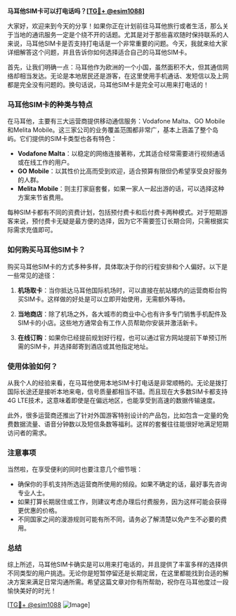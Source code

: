 **马耳他SIM卡可以打电话吗？[[TG💪+ @esim1088](https://t.me/s/esim1088)]**

大家好，欢迎来到今天的分享！如果你正在计划前往马耳他旅行或者生活，那么关于当地的通讯服务一定是个绕不开的话题。尤其是对于那些喜欢随时保持联系的人来说，马耳他SIM卡是否支持打电话是一个非常重要的问题。今天，我就来给大家详细解答这个问题，并且告诉你如何选择适合自己的马耳他SIM卡。

首先，让我们明确一点：马耳他作为欧洲的一个小国，虽然面积不大，但其通信网络却相当发达。无论是本地居民还是游客，在这里使用手机通话、发短信以及上网都是完全没有问题的。换句话说，马耳他SIM卡是完全可以用来打电话的！

### 马耳他SIM卡的种类与特点

在马耳他，主要有三大运营商提供移动通信服务：Vodafone Malta、GO Mobile和Melita Mobile。这三家公司的业务覆盖范围都非常广，基本上涵盖了整个岛屿。它们提供的SIM卡类型也各有特色：

- **Vodafone Malta**：以稳定的网络连接著称，尤其适合经常需要进行视频通话或在线工作的用户。
- **GO Mobile**：以其性价比高而受到欢迎，适合预算有限但仍希望享受良好服务的人群。
- **Melita Mobile**：则主打家庭套餐，如果一家人一起出游的话，可以选择这种方案来节省费用。

每种SIM卡都有不同的资费计划，包括预付费卡和后付费卡两种模式。对于短期游客来说，预付费卡无疑是最方便的选择，因为它不需要签订长期合同，只需根据实际需求充值即可。

### 如何购买马耳他SIM卡？

购买马耳他SIM卡的方式多种多样，具体取决于你的行程安排和个人偏好。以下是一些常见的途径：

1. **机场取卡**：当你抵达马耳他国际机场时，可以直接在航站楼内的运营商柜台购买SIM卡。这样做的好处是可以立即开始使用，无需额外等待。
   
2. **当地商店**：除了机场之外，各大城市的商业中心也有许多专门销售手机配件及SIM卡的小店。这些地方通常会有工作人员帮助你安装并激活新卡。

3. **在线订购**：如果你已经提前规划好行程，也可以通过官方网站提前下单预订所需的SIM卡，并选择邮寄到酒店或其他指定地址。

### 使用体验如何？

从我个人的经验来看，在马耳他使用本地SIM卡打电话是非常顺畅的。无论是拨打国际长途还是接听本地来电，信号质量都相当不错。而且现在大多数SIM卡都支持4G LTE技术，这意味着即使是在偏远地区，也能享受到高速的数据传输速度。

此外，很多运营商还推出了针对外国游客特别设计的产品包，比如包含一定量的免费数据流量、语音分钟数以及短信条数等福利。这样的套餐往往能很好地满足短期访问者的需求。

### 注意事项

当然啦，在享受便利的同时也要注意几个细节哦：

- 确保你的手机支持所选运营商所使用的频段。如果不确定的话，最好事先咨询专业人士。
- 如果打算长期居住或工作，则建议考虑办理后付费服务，因为这样可能会获得更优惠的价格。
- 不同国家之间的漫游规则可能有所不同，请务必了解清楚以免产生不必要的费用。

### 总结

综上所述，马耳他SIM卡确实是可以用来打电话的，并且提供了丰富多样的选择供不同类型的用户挑选。无论你是短暂停留还是长期定居，在这里都能找到合适的解决方案来满足日常沟通所需。希望这篇文章对你有所帮助，祝你在马耳他度过一段愉快美好的时光！

[[TG💪+ @esim1088](https://t.me/s/esim1088) ![Image](https://i.postimg.cc/4NQfJmqS/Snipaste-2025-05-13-00-14-12.png)]